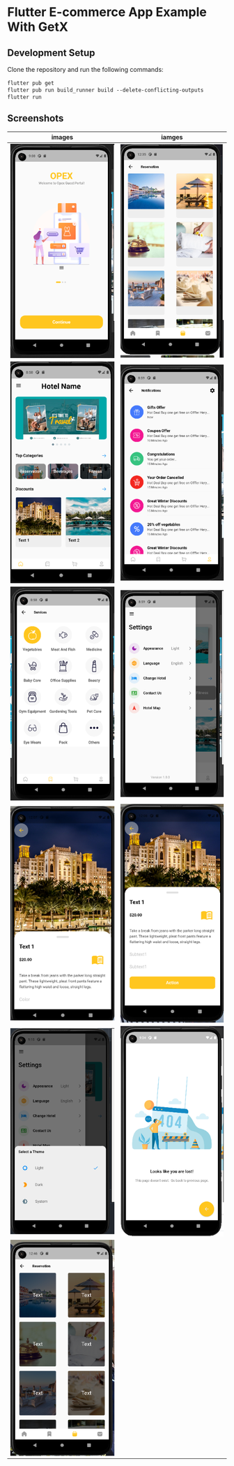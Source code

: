 # Flutter E-commerce App Example With GetX

## Development Setup
Clone the repository and run the following commands:
```
flutter pub get
flutter pub run build_runner build --delete-conflicting-outputs
flutter run
```

## Screenshots

images |  iamges |
|---|---|
| <img src="assets/images/ss0.PNG"/> | <img src="assets/images/ss12.PNG"  /> |
| <img src="assets/images/ss1.PNG" /> | <img src="assets/images/ss4.PNG"  /> |
| <img src="assets/images/ss2.PNG" /> | <img src="assets/images/ss5.PNG" /> |
| <img src="assets/images/ss6.PNG" /> | <img src="assets/images/ss7.PNG"  /> |
| <img src="assets/images/ss9.PNG" /> | <img src="assets/images/ss10.PNG" /> |
| <img src="assets/images/ss13.PNG" /> |  |

